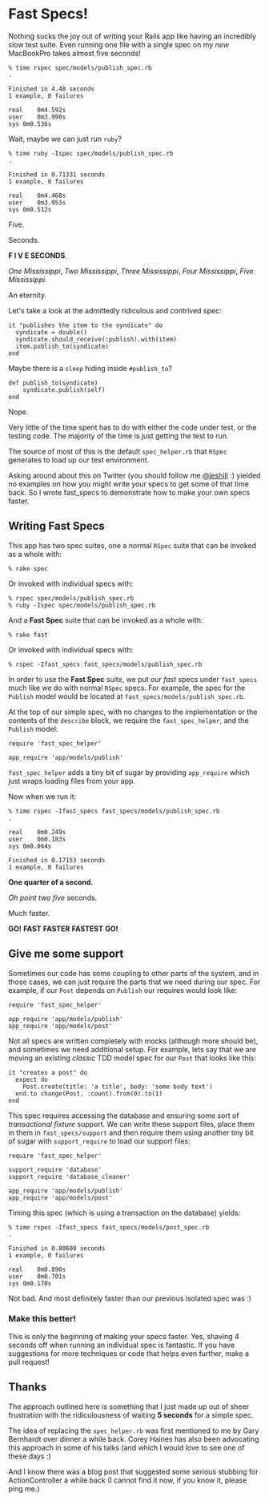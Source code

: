 # Fast Specs!

Nothing sucks the joy out of writing your Rails app like having an incredibly slow test suite. Even running one file with a single spec on my *new* MacBookPro takes almost five seconds!

	% time rspec spec/models/publish_spec.rb 
	.

	Finished in 4.48 seconds
	1 example, 0 failures

	real	0m4.592s
	user	0m3.990s
	sys	0m0.536s

Wait, maybe we can just run `ruby`?

	% time ruby -Ispec spec/models/publish_spec.rb 
	.

	Finished in 0.71331 seconds
	1 example, 0 failures

	real	0m4.468s
	user	0m3.953s
	sys	0m0.512s

Five.

Seconds.

**F I V E  SECONDS**.

*One Mississippi*, *Two Mississippi*, *Three Mississippi*, *Four Mississippi*, *Five Mississippi*.

An eternity.

Let's take a look at the admittedly ridiculous and contrived spec:

	it "publishes the item to the syndicate" do
	  syndicate = double()
	  syndicate.should_receive(:publish).with(item)
	  item.publish_to(syndicate)
	end

Maybe there is a `sleep` hiding inside `#publish_to`?

	def publish_to(syndicate)
		syndicate.publish(self)
	end

Nope.

Very little of the time spent has to do with either the code under test, or the testing code. The majority of the time is just getting the test to run.

The source of most of this is the default `spec_helper.rb` that `RSpec` generates to load up our test environment.

Asking around about this on Twitter (you should follow me [@leshill](http://twitter.com/leshill) :) yielded no examples on how you might write your specs to get some of that time back. So I wrote fast\_specs to demonstrate how to make your own specs faster.

## Writing Fast Specs

This app has two spec suites, one a normal `RSpec` suite that can be invoked as a whole with:

	% rake spec

Or invoked with individual specs with:

	% rspec spec/models/publish_spec.rb
	% ruby -Ispec spec/models/publish_spec.rb

And a **Fast Spec** suite that can be invoked as a whole with:

	% rake fast

Or invoked with individual specs with:

	% rspec -Ifast_specs fast_specs/models/publish_spec.rb

In order to use the **Fast Spec** suite, we put our *fast* specs under `fast_specs` much like we do with normal `RSpec` specs. For example, the spec for the `Publish` model would be located at `fast_specs/models/publish_spec.rb`.

At the top of our simple spec, with no changes to the implementation or the contents of the `describe` block, we require the `fast_spec_helper`, and the `Publish` model:

	require 'fast_spec_helper'
	
	app_require 'app/models/publish'

`fast_spec_helper` adds a tiny bit of sugar by providing `app_require` which just wraps loading files from your app.

Now when we run it:

	% time rspec -Ifast_specs fast_specs/models/publish_spec.rb
	.

	real	0m0.249s
	user	0m0.183s
	sys	0m0.064s

	Finished in 0.17153 seconds
	1 example, 0 failures

**One quarter of a second.**

*Oh point two five* seconds.

Much faster.

**GO!** **FAST** **FASTER** **FASTEST** **GO!**

## Give me some support

Sometimes our code has some coupling to other parts of the system, and in those cases, we can just require the parts that we need during our spec. For example, if our `Post` depends on `Publish` our requires would look like:

	require 'fast_spec_helper'
	
	app_require 'app/models/publish'
	app_require 'app/models/post'

Not all specs are written completely with mocks (although more should be), and sometimes we need additional setup. For example, lets say that we are moving an existing *classic* TDD model spec for our `Post` that looks like this:

	it "creates a post" do
	  expect do
	    Post.create(title: 'a title', body: 'some body text')
	  end.to change(Post, :count).from(0).to(1)
	end

This spec requires accessing the database and ensuring some sort of *transactional fixture* support. We can write these support files, place them in them in `fast_specs/support` and then require them using another tiny bit of sugar with `support_require` to load our support files:

	require 'fast_spec_helper'

	support_require 'database'
	support_require 'database_cleaner'

	app_require 'app/models/publish'
	app_require 'app/models/post'

Timing this spec (which is using a transaction on the database) yields:

	% time rspec -Ifast_specs fast_specs/models/post_spec.rb 
	.

	Finished in 0.80608 seconds
	1 example, 0 failures

	real	0m0.890s
	user	0m0.701s
	sys	0m0.170s

Not bad. And most definitely faster than our previous isolated spec was :)

### Make this better!

This is only the beginning of making your specs faster. Yes, shaving 4 seconds off when running an individual spec is fantastic. If you have suggestions for more techniques or code that helps even further, make a pull request!

## Thanks

The approach outlined here is something that I just made up out of sheer frustration with the ridiculousness of waiting **5 seconds** for a simple spec.

The idea of replacing the `spec_helper.rb` was first mentioned to me by Gary Bernhardt over dinner a while back. Corey Haines has also been advocating this approach in some of his talks (and which I would love to see one of these days :)

And I know there was a blog post that suggested some serious stubbing for ActionController a while back (I cannot find it now, if you know it, please ping me.)
